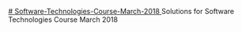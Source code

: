 <a href="https://softuni.bg/trainings/1787/software-technologies-march-2018"> # Software-Technologies-Course-March-2018 </a>
Solutions for Software Technologies Course March 2018
